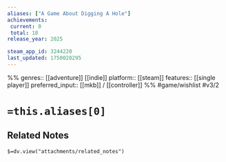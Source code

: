 ```yaml
---
aliases: ["A Game About Digging A Hole"]
achievements:
 current: 0
 total: 10
release_year: 2025

steam_app_id: 3244220
last_updated: 1750028295
---
```

%%
genres:: [[adventure]] [[indie]]
platform:: [[steam]]
features:: [[single player]]
preferred_input:: [[mkb]] / [[controller]]
%%
#game/wishlist
#v3/2

# `=this.aliases[0]`
## Related Notes
`$=dv.view("attachments/related_notes")`